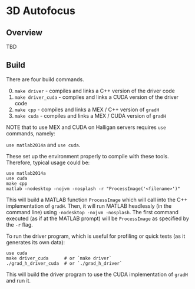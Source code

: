 # 3D Autofocus

## Overview

TBD

## Build

There are four build commands.

0) `make driver` - compiles and links a C++ version of the driver code
1) `make driver_cuda` - compiles and links a CUDA version of the driver code
2) `make cpp` - compiles and links a MEX / C++ version of `gradH`
3) `make cuda` - compiles and links a MEX / CUDA version of `gradH`

NOTE that to use MEX and CUDA on Halligan servers requires `use` commands, namely:

`use matlab2014a` and `use cuda`.

These set up the environment properly to compile with these tools. Therefore,
typical usage could be:

```shell
use matlab2014a
use cuda
make cpp
matlab -nodesktop -nojvm -nosplash -r "ProcessImage('<filename>')"
```

This will build a MATLAB function `ProcessImage` which will call into the C++
implementation of `gradH`. Then, it will run MATLAB headlessly (in the command
line) using `-nodesktop -nojvm -nosplash`. The first command executed (as
if at the MATLAB prompt) will be `ProcessImage` as specified by the `-r` flag.

To run the driver program, which is useful for profiling or quick tests (as it
generates its own data):

```shell
use cuda
make driver_cuda      # or `make driver`
./grad_h_driver_cuda  # or `./grad_h_driver`
```

This will build the driver program to use the CUDA implementation of `gradH`
and run it.
